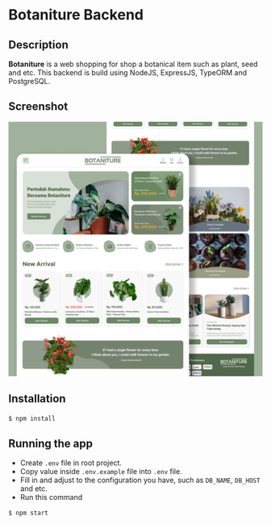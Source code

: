 # Botaniture Backend

## Description

**Botaniture** is a web shopping for shop a botanical item such as plant, seed and etc. This backend is build using NodeJS, ExpressJS, TypeORM and PostgreSQL.

## Screenshot

![Botaniture](/screenshot.png)

## Installation

```bash
$ npm install
```

## Running the app

- Create `.env` file in root project.
- Copy value inside `.env.example` file into `.env` file.
- Fill in and adjust to the configuration you have, such as `DB_NAME`, `DB_HOST` and etc.
- Run this command

```bash
$ npm start
```
